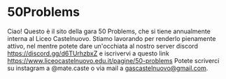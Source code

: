 # 50Problems
Ciao! Questo è il sito della gara 50 Problems, che si tiene annualmente interna al Liceo Castelnuovo.
Stiamo lavorando per renderlo pienamente attivo, nel mentre potete dare un'occhiata al nostro server discord https://discord.gg/d6TUrhzbxZ e iscrivervi a questo link https://www.liceocastelnuovo.edu.it/pagine/50-problems
Potete scriverci su instagram a @mate.caste o via mail a gascastelnuovo@gmail.com.
